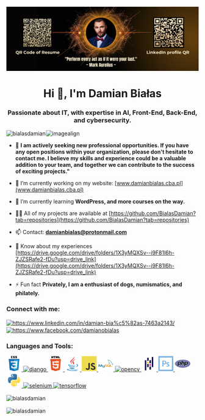 ![logo](https://github.com/BialasDamian/About_Me/blob/main/Resume%20profile%20QR.png)
<h1 align="center">Hi 👋, I'm Damian Białas</h1>
<h3 align="center">Passionate about IT, with expertise in AI, Front-End, Back-End, and cybersecurity.</h3>
<img align = "right" alt="imagealign" width="400" src="https://media1.giphy.com/media/3o85xxpDp9J4Jlv62Q/giphy.gif?cid=ecf05e47nq0lwjz1d4sch2c6d2n7k8sqdk8a67uveo8dix6t&ep=v1_gifs_related&rid=giphy.gif&ct=g">
<p align="left"> <img src="https://komarev.com/ghpvc/?username=bialasdamian&label=Profile%20views&color=0e75b6&style=flat" alt="bialasdamian" /> </p>

- 💬 **I am actively seeking new professional opportunities. If you have any open positions within your organization, please don't hesitate to contact me. I believe my skills and experience could be a valuable addition to your team, and together we can contribute to the success of exciting projects."**

- 🔭 I’m currently working on my website: [www.damianbialas.cba.pl](www.damianbialas.cba.pl)

- 🌱 I’m currently learning **WordPress, and more courses on the way.**

- 👨‍💻 All of my projects are available at [https://github.com/BialasDamian?tab=repositories](https://github.com/BialasDamian?tab=repositories)

- 📫 Contact: **damianbialas@protonmail.com** 

- 📄 Know about my experiences [https://drive.google.com/drive/folders/1X3yMQXSv--i9F81l6h-ZJZSRafe2-fDu?usp=drive_link](https://drive.google.com/drive/folders/1X3yMQXSv--i9F81l6h-ZJZSRafe2-fDu?usp=drive_link)

- ⚡ Fun fact **Privately, I am a enthusiast of dogs, numismatics, and philately.**

<h3 align="left">Connect with me:</h3>
<p align="left">
<a href="https://linkedin.com/in/https://www.linkedin.com/in/damian-bia%c5%82as-7463a2143/" target="blank"><img align="center" src="https://raw.githubusercontent.com/rahuldkjain/github-profile-readme-generator/master/src/images/icons/Social/linked-in-alt.svg" alt="https://www.linkedin.com/in/damian-bia%c5%82as-7463a2143/" height="30" width="40" /></a>
<a href="https://fb.com/https://www.facebook.com/damianobialas" target="blank"><img align="center" src="https://raw.githubusercontent.com/rahuldkjain/github-profile-readme-generator/master/src/images/icons/Social/facebook.svg" alt="https://www.facebook.com/damianobialas" height="30" width="40" /></a>
</p>

<h3 align="left">Languages and Tools:</h3>
<p align="left"> <a href="https://www.w3schools.com/css/" target="_blank" rel="noreferrer"> <img src="https://raw.githubusercontent.com/devicons/devicon/master/icons/css3/css3-original-wordmark.svg" alt="css3" width="40" height="40"/> </a> <a href="https://www.djangoproject.com/" target="_blank" rel="noreferrer"> <img src="https://cdn.worldvectorlogo.com/logos/django.svg" alt="django" width="40" height="40"/> </a> <a href="https://www.w3.org/html/" target="_blank" rel="noreferrer"> <img src="https://raw.githubusercontent.com/devicons/devicon/master/icons/html5/html5-original-wordmark.svg" alt="html5" width="40" height="40"/> </a> <a href="https://www.java.com" target="_blank" rel="noreferrer"> <img src="https://raw.githubusercontent.com/devicons/devicon/master/icons/java/java-original.svg" alt="java" width="40" height="40"/> </a> <a href="https://developer.mozilla.org/en-US/docs/Web/JavaScript" target="_blank" rel="noreferrer"> <img src="https://raw.githubusercontent.com/devicons/devicon/master/icons/javascript/javascript-original.svg" alt="javascript" width="40" height="40"/> </a> <a href="https://www.mysql.com/" target="_blank" rel="noreferrer"> <img src="https://raw.githubusercontent.com/devicons/devicon/master/icons/mysql/mysql-original-wordmark.svg" alt="mysql" width="40" height="40"/> </a> <a href="https://opencv.org/" target="_blank" rel="noreferrer"> <img src="https://www.vectorlogo.zone/logos/opencv/opencv-icon.svg" alt="opencv" width="40" height="40"/> </a> <a href="https://pandas.pydata.org/" target="_blank" rel="noreferrer"> <img src="https://raw.githubusercontent.com/devicons/devicon/2ae2a900d2f041da66e950e4d48052658d850630/icons/pandas/pandas-original.svg" alt="pandas" width="40" height="40"/> </a> <a href="https://www.photoshop.com/en" target="_blank" rel="noreferrer"> <img src="https://raw.githubusercontent.com/devicons/devicon/master/icons/photoshop/photoshop-line.svg" alt="photoshop" width="40" height="40"/> </a> <a href="https://www.php.net" target="_blank" rel="noreferrer"> <img src="https://raw.githubusercontent.com/devicons/devicon/master/icons/php/php-original.svg" alt="php" width="40" height="40"/> </a> <a href="https://www.python.org" target="_blank" rel="noreferrer"> <img src="https://raw.githubusercontent.com/devicons/devicon/master/icons/python/python-original.svg" alt="python" width="40" height="40"/> </a> <a href="https://www.selenium.dev" target="_blank" rel="noreferrer"> <img src="https://raw.githubusercontent.com/detain/svg-logos/780f25886640cef088af994181646db2f6b1a3f8/svg/selenium-logo.svg" alt="selenium" width="40" height="40"/> </a> <a href="https://www.tensorflow.org" target="_blank" rel="noreferrer"> <img src="https://www.vectorlogo.zone/logos/tensorflow/tensorflow-icon.svg" alt="tensorflow" width="40" height="40"/> </a> </p>


<p><img align="center" src="https://github-readme-stats.vercel.app/api/top-langs?username=bialasdamian&show_icons=true&locale=en&layout=compact" alt="bialasdamian" /></p>

<p><img align="center" src="https://github-readme-streak-stats.herokuapp.com/?user=bialasdamian&theme=default" alt="bialasdamian" /></p>
